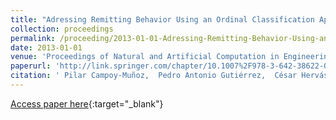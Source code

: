```yaml
---
title: "Adressing Remitting Behavior Using an Ordinal Classification Approach"
collection: proceedings
permalink: /proceeding/2013-01-01-Adressing-Remitting-Behavior-Using-an-Ordinal-Classification-Approach
date: 2013-01-01
venue: 'Proceedings of Natural and Artificial Computation in Engineering and Medical Applications (5th International Work-Conference on the Interplay Between Natural and Artificial Computation (IWINAC 2013), Part II)'
paperurl: 'http://link.springer.com/chapter/10.1007%2F978-3-642-38622-0_34'
citation: ' Pilar Campoy-Muñoz,  Pedro Antonio Gutiérrez,  César Hervás-Martínez, &quot;Adressing Remitting Behavior Using an Ordinal Classification Approach.&quot; Proceedings of Natural and Artificial Computation in Engineering and Medical Applications (5th International Work-Conference on the Interplay Between Natural and Artificial Computation (IWINAC 2013), Part II), Vol.7931, 2013, Mallorca, Spain, pp.326--335.'
---
```

[Access paper here](http://link.springer.com/chapter/10.1007%2F978-3-642-38622-0_34){:target="_blank"}
